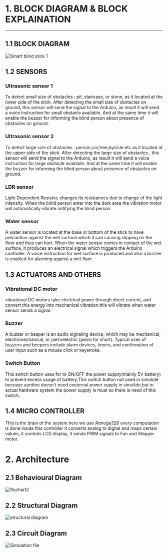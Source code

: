 
# 1. BLOCK DIAGRAM & BLOCK EXPLAINATION
---
## 1.1 BLOCK DIAGRAM
![Smart blind stick 1](https://user-images.githubusercontent.com/86889916/155707909-2fe9a051-3c1c-428c-b059-1ac7f855e2f4.png)

## 1.2 SENSORS
### Ultrasonic sensor 1
To detect small size of obstacles : pit, staircase, or stone, as it located at the lower side of the stick. After detecting the small size of obstacles on ground, this sensor will send the signal to the Arduino, as result it will send a voice instruction for small obstacle available. And at the same time it will enable the buzzer for informing the blind person about presence of obstacles on ground.
### Ultrasonic sensor 2
To detect large size of obstacles : person,car,tree,bycicle etc as it located at the upper side of the stick. After detecting the large size of obstacles , this sensor will send the signal to the Arduino, as result it will send a voice instruction for large obstacle available. And at the same time it will enable the buzzer for informing the blind person about presence of obstacles on ground.
### LDR sensor 
Light Dependent Resistor, changes its resistances due to change of the light intensity. When the blind person enter into the dark area the vibration motor will automatically vibrate notifying the blind person.
### Water sensor
A water sensor is located at the base or bottom of the stick to have precaution against the wet surface which it can causing slipping on the floor and thus can hurt. When the water sensor comes in contact of the wet surface, it produces an electrical signal which triggers the Arduino controller. A voice instruction for wet surface is produced and also a buzzer is enabled for alarming against a wet floor.

## 1.3 ACTUATORS AND OTHERS
### Vibrational DC motor
 vibrational DC motors take electrical power through direct current, and convert this energy into mechanical vibration.this will vibrate when water sensor sends a signal.
### Buzzer
A buzzer or beeper is an audio signaling device, which may be mechanical, electromechanical, or piezoelectric (piezo for short). Typical uses of buzzers and beepers include alarm devices, timers, and confirmation of user input such as a mouse click or keystroke.
### Switch Button
This switch button uses for to ON/OFF the power supply(mainly 5V battery) to prevent excess usage of battery.This switch button not used in simulide becuase aurdino doesn't need exeternal power supply in simulide,but in actual hardware system the power supply is must so there is need of this switch.
 
## 1.4 MICRO CONTROLLER
 This is the brain of the system here we use Atmega328 every computation is done inside this controller it converts analog to digital and maps certain values, it controls LCD display, it sends PWM signals to Fan and Stepper motor.

#  2. Architecture
  ## 2.1 Behavioural Diagram

 ![flochart2](https://user-images.githubusercontent.com/86889916/155742310-230b9c26-2e39-4691-8112-7bc930f4c08f.png)
 
 ## 2.2 Structural Diagram
 ![structural diagram](https://user-images.githubusercontent.com/86889916/157058695-2675a975-8a5c-48e6-92bd-6150e706aea2.png)
 
 ## 2.3 Circuit Diagram
 ![Simulation file](https://user-images.githubusercontent.com/86889916/157294678-ca5b0212-7ec8-401c-85b0-e24567dceac6.png)


